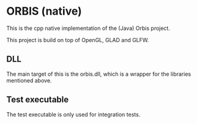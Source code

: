 # ORBIS (native)

This is the cpp native implementation of the (Java) Orbis project.

This project is build on top of OpenGL, GLAD and GLFW.

## DLL

The main target of this is the orbis.dll, which is a wrapper for the libraries mentioned above.

## Test executable

The test executable is only used for integration tests.